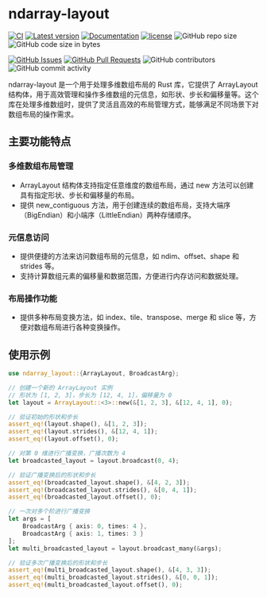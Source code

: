 ﻿# ndarray-layout

[![CI](https://github.com/InfiniTensor/ndarray-layout/actions/workflows/build.yml/badge.svg?branch=main)](https://github.com/InfiniTensor/ndarray-layout/actions)
[![Latest version](https://img.shields.io/crates/v/ndarray-layout.svg)](https://crates.io/crates/ndarray-layout)
[![Documentation](https://docs.rs/ndarray-layout/badge.svg)](https://docs.rs/ndarray-layout)
[![license](https://img.shields.io/github/license/InfiniTensor/ndarray-layout)](https://mit-license.org/)
![GitHub repo size](https://img.shields.io/github/repo-size/InfiniTensor/ndarray-layout)
![GitHub code size in bytes](https://img.shields.io/github/languages/code-size/InfiniTensor/ndarray-layout)

[![GitHub Issues](https://img.shields.io/github/issues/InfiniTensor/ndarray-layout)](https://github.com/InfiniTensor/ndarray-layout/issues)
[![GitHub Pull Requests](https://img.shields.io/github/issues-pr/InfiniTensor/ndarray-layout)](https://github.com/InfiniTensor/ndarray-layout/pulls)
![GitHub contributors](https://img.shields.io/github/contributors/InfiniTensor/ndarray-layout)
![GitHub commit activity](https://img.shields.io/github/commit-activity/m/InfiniTensor/ndarray-layout)

ndarray-layout 是一个用于处理多维数组布局的 Rust 库，它提供了 ArrayLayout 结构体，用于高效管理和操作多维数组的元信息，如形状、步长和偏移量等。这个库在处理多维数组时，提供了灵活且高效的布局管理方式，能够满足不同场景下对数组布局的操作需求。

## 主要功能特点

### 多维数组布局管理

* ArrayLayout 结构体支持指定任意维度的数组布局，通过 new 方法可以创建具有指定形状、步长和偏移量的布局。
* 提供 new_contiguous 方法，用于创建连续的数组布局，支持大端序（BigEndian）和小端序（LittleEndian）两种存储顺序。

### 元信息访问

* 提供便捷的方法来访问数组布局的元信息，如 ndim、offset、shape 和 strides 等。
* 支持计算数组元素的偏移量和数据范围，方便进行内存访问和数据处理。

### 布局操作功能

* 提供多种布局变换方法，如 index、tile、transpose、merge 和 slice 等，方便对数组布局进行各种变换操作。

## 使用示例

```rust
use ndarray_layout::{ArrayLayout, BroadcastArg};

// 创建一个新的 ArrayLayout 实例
// 形状为 [1, 2, 3]，步长为 [12, 4, 1]，偏移量为 0
let layout = ArrayLayout::<3>::new(&[1, 2, 3], &[12, 4, 1], 0);

// 验证初始的形状和步长
assert_eq!(layout.shape(), &[1, 2, 3]);
assert_eq!(layout.strides(), &[12, 4, 1]);
assert_eq!(layout.offset(), 0);

// 对第 0 维进行广播变换，广播次数为 4
let broadcasted_layout = layout.broadcast(0, 4);

// 验证广播变换后的形状和步长
assert_eq!(broadcasted_layout.shape(), &[4, 2, 3]);
assert_eq!(broadcasted_layout.strides(), &[0, 4, 1]);
assert_eq!(broadcasted_layout.offset(), 0);

// 一次对多个阶进行广播变换
let args = [
    BroadcastArg { axis: 0, times: 4 },
    BroadcastArg { axis: 1, times: 3 }
];
let multi_broadcasted_layout = layout.broadcast_many(&args);

// 验证多次广播变换后的形状和步长
assert_eq!(multi_broadcasted_layout.shape(), &[4, 3, 3]);
assert_eq!(multi_broadcasted_layout.strides(), &[0, 0, 1]);
assert_eq!(multi_broadcasted_layout.offset(), 0);
```
